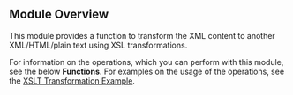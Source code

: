 ## Module Overview

This module provides a function to transform the XML content to another XML/HTML/plain text using XSL transformations.

For information on the operations, which you can perform with this module, see the below **Functions**. For examples on the usage of the operations, see the [XSLT Transformation Example](https://ballerina.io/1.2/learn/by-example/xslt-transformation.html).